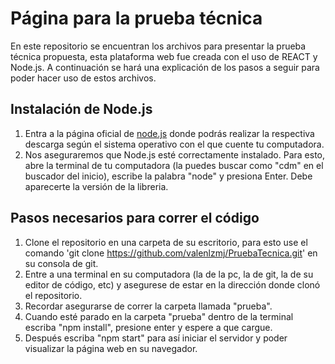 # Página para la prueba técnica

En este repositorio se encuentran los archivos para presentar la prueba técnica propuesta, esta plataforma web fue creada con el uso de REACT y Node.js. A continuación se hará una explicación de los pasos a seguir para poder hacer uso de estos archivos.

## Instalación de Node.js

1. Entra a la página oficial de [node.js](https://nodejs.org/es/download/) donde podrás realizar la respectiva descarga según el sistema operativo con el que cuente tu computadora.
2. Nos aseguraremos que Node.js esté correctamente instalado. Para esto, abre la terminal de tu computadora (la puedes buscar como "cdm" en el buscador del inicio), escribe la palabra "node" y presiona Enter. Debe aparecerte la versión de la libreria.

## Pasos necesarios para correr el código

1. Clone el repositorio en una carpeta de su escritorio, para esto use el comando 'git clone https://github.com/valenlzmj/PruebaTecnica.git' en su consola de git.
2. Entre a una terminal en su computadora (la de la pc, la de git, la de su editor de código, etc) y asegurese de estar en la dirección donde clonó el repositorio.
3. Recordar asegurarse de correr la carpeta llamada "prueba".
4. Cuando esté parado en la carpeta "prueba" dentro de la terminal escriba "npm install", presione enter y espere a que cargue.
5. Después escriba "npm start" para así iniciar el servidor y poder visualizar la página web en su navegador.
